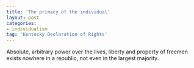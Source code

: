 ```yaml
---
title: 'The primacy of the individual'
layout: post
categories:
- individualism
tag: 'Kentucky Declaration of Rights'
---
```


Absolute, arbitrary power over the lives, liberty and property of freemen exists nowhere in a republic, not even in the largest majority.
